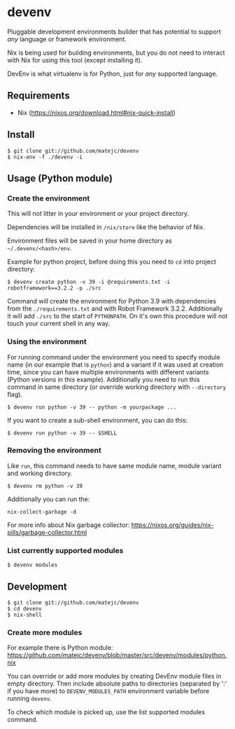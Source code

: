 # devenv

Pluggable development environments builder that has potential to support *any* language or framework environment.

Nix is being used for building environments, but you do not need to interact with Nix for using this tool (except installing it).

DevEnv is what virtualenv is for Python, just for *any* supported language.


## Requirements

- Nix (https://nixos.org/download.html#nix-quick-install)


## Install

```shell
$ git clone git://github.com/matejc/devenv
$ nix-env -f ./devenv -i
```


## Usage (Python module)

### Create the environment

This will not litter in your environment or your project directory.

Dependencies will be installed in `/nix/store` like the behavior of Nix.

Environment files will be saved in your home directory as `~/.devenv/<hash>/env`.

Example for python project, before doing this you need to `cd` into project directory:

```shell
$ devenv create python -v 39 -i @requirements.txt -i robotframework==3.2.2 -p ./src
```

Command will create the environment for Python 3.9 with dependencies from
the `./requirements.txt` and with Robot Framework 3.2.2. Additionally it will add
`./src` to the start of `PYTHONPATH`.
On it's own this procedure will not touch your current shell in any way.


### Using the environment

For running command under the environment you need to specify module name (in our example that is `python`)
and a variant if it was used at creation time, since you can have multiple environments
with different variants (Python versions in this example). Additionally you need
to run this command in same directory (or override working directory with `--directory` flag).

```shell
$ devenv run python -v 39 -- python -m yourpackage ...
```

If you want to create a sub-shell environment, you can do this:

```shell
$ devenv run python -v 39 -- $SHELL
```


### Removing the environment

Like `run`, this command needs to have same module name, module variant and working directory.

```shell
$ devenv rm python -v 39
```

Additionally you can run the:

```shell
nix-collect-garbage -d
```

For more info about Nix garbage collector: https://nixos.org/guides/nix-pills/garbage-collector.html


### List currently supported modules

```shell
$ devenv modules
```


## Development

```shell
$ git clone git://github.com/matejc/devenv
$ cd devenv
$ nix-shell
```

### Create more modules

For example there is Python module:
https://github.com/matejc/devenv/blob/master/src/devenv/modules/python.nix

You can override or add more modules by creating DevEnv module files in empty directory.
Then include absolute paths to directories (separated by ':' if you have more)
to `DEVENV_MODULES_PATH` environment variable before running `devenv`.

To check which module is picked up, use the list supported modules command.
